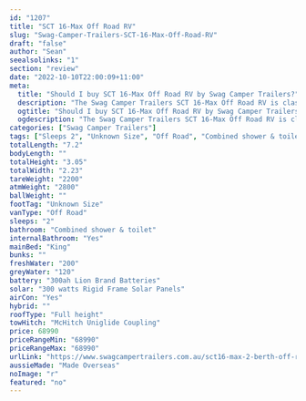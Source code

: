 ```yaml
---
id: "1207"
title: "SCT 16-Max Off Road RV"
slug: "Swag-Camper-Trailers-SCT-16-Max-Off-Road-RV"
draft: "false"
author: "Sean"
seealsolinks: "1"
section: "review"
date: "2022-10-10T22:00:09+11:00"
meta:
  title: "Should I buy SCT 16-Max Off Road RV by Swag Camper Trailers?"
  description: "The Swag Camper Trailers SCT 16-Max Off Road RV is classed as Off Road, and sleeps 2 people. It is Made Overseas and comes in at Unknown Size. It generally has Combined shower & toilet."
  ogtitle: "Should I buy SCT 16-Max Off Road RV by Swag Camper Trailers?"
  ogdescription: "The Swag Camper Trailers SCT 16-Max Off Road RV is classed as Off Road, and sleeps 2 people. It is Made Overseas and comes in at Unknown Size. It generally has Combined shower & toilet."
categories: ["Swag Camper Trailers"]
tags: ["Sleeps 2", "Unknown Size", "Off Road", "Combined shower & toilet", "Full height", "60 - 70k", "Made Overseas"]
totalLength: "7.2"
bodyLength: ""
totalHeight: "3.05"
totalWidth: "2.23"
tareWeight: "2200"
atmWeight: "2800"
ballWeight: ""
footTag: "Unknown Size"
vanType: "Off Road"
sleeps: "2"
bathroom: "Combined shower & toilet"
internalBathroom: "Yes"
mainBed: "King"
bunks: ""
freshWater: "200"
greyWater: "120"
battery: "300ah Lion Brand Batteries"
solar: "300 watts Rigid Frame Solar Panels"
airCon: "Yes"
hybrid: ""
roofType: "Full height"
towHitch: "McHitch Uniglide Coupling"
price: 68990
priceRangeMin: "68990"
priceRangeMax: "68990"
urlLink: "https://www.swagcampertrailers.com.au/sct16-max-2-berth-off-road-hybrid-r-v/"
aussieMade: "Made Overseas"
noImage: "r"
featured: "no"
---
```

